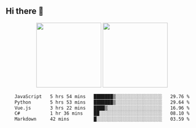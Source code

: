 ## Hi there 👋
<div align="center">
<span>  </span>
<img height="170px" src="https://github-readme-stats.vercel.app/api?username=bigQY&show_icons=true&count_private==true&v=2" /><span>        </span><img height="170px" src="https://github-readme-stats.vercel.app/api/top-langs/?username=bigQY&layout=compact&langs_count=8&v=2" />
<span>  </span>
</div>
<div align="center">

<!--START_SECTION:waka-->

```txt
JavaScript   5 hrs 54 mins   ███████▒░░░░░░░░░░░░░░░░░   29.76 %
Python       5 hrs 53 mins   ███████▒░░░░░░░░░░░░░░░░░   29.64 %
Vue.js       3 hrs 22 mins   ████▒░░░░░░░░░░░░░░░░░░░░   16.96 %
C#           1 hr 36 mins    ██░░░░░░░░░░░░░░░░░░░░░░░   08.10 %
Markdown     42 mins         █░░░░░░░░░░░░░░░░░░░░░░░░   03.59 %
```

<!--END_SECTION:waka-->
</div>
